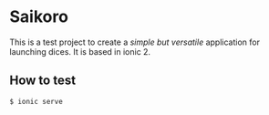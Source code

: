 # Saikoro

This is a test project to create a *simple but versatile* application for launching dices. It is based in ionic 2.

## How to test

```bash
$ ionic serve
```

